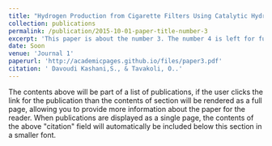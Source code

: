 ```yaml
---
title: "Hydrogen Production from Cigarette Filters Using Catalytic Hydrothermal Gasification Technology"
collection: publications
permalink: /publication/2015-10-01-paper-title-number-3
excerpt: 'This paper is about the number 3. The number 4 is left for future work.'
date: Soon
venue: 'Journal 1'
paperurl: 'http://academicpages.github.io/files/paper3.pdf'
citation: ' Davoudi Kashani,S., & Tavakoli, O..'
---
```




The contents above will be part of a list of publications, if the user clicks the link for the publication than the contents of section will be rendered as a full page, allowing you to provide more information about the paper for the reader. When publications are displayed as a single page, the contents of the above "citation" field will automatically be included below this section in a smaller font.

